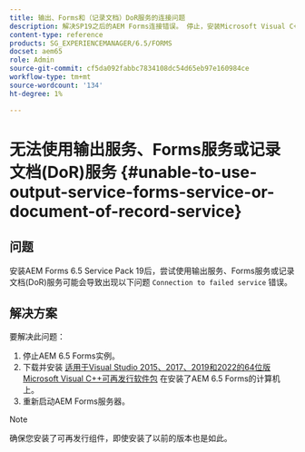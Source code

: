 ```yaml
---
title: 输出、Forms和（记录文档）DoR服务的连接问题
description: 解决SP19之后的AEM Forms连接错误。 停止，安装Microsoft Visual C++，重新启动服务器以获得无缝的解决方案。 排查输出故障、Forms、DoR服务。
content-type: reference
products: SG_EXPERIENCEMANAGER/6.5/FORMS
docset: aem65
role: Admin
source-git-commit: cf5da092fabbc7834108dc54d65eb97e160984ce
workflow-type: tm+mt
source-wordcount: '134'
ht-degree: 1%

---
```



# 无法使用输出服务、Forms服务或记录文档(DoR)服务 {#unable-to-use-output-service-forms-service-or-document-of-record-service}

## 问题

安装AEM Forms 6.5 Service Pack 19后，尝试使用输出服务、Forms服务或记录文档(DoR)服务可能会导致出现以下问题 `Connection to failed service` 错误。

## 解决方案

要解决此问题：

1. 停止AEM 6.5 Forms实例。
1. 下载并安装 [适用于Visual Studio 2015、2017、2019和2022的64位版Microsoft Visual C++可再发行软件包](https://learn.microsoft.com/en-us/cpp/windows/latest-supported-vc-redist?view=msvc-170#visual-studio-2015-2017-2019-and-2022) 在安装了AEM 6.5 Forms的计算机上。
1. 重新启动AEM Forms服务器。


>[!NOTE]
>
>
> 确保您安装了可再发行组件，即使安装了以前的版本也是如此。

